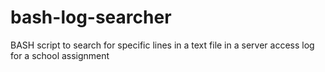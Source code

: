 # bash-log-searcher
BASH script to search for specific lines in a text file in a server access log for a school assignment
